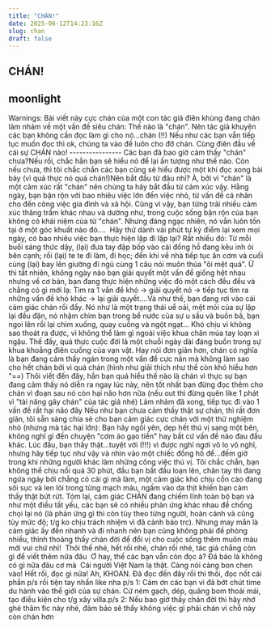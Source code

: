 ```yaml
---
title: "CHÁN!"
date: 2025-06-12T14:23:16Z
slug: chan
draft: false
---
```


## CHÁN!

## moonlight

Warnings: Bài viết này cực chán của một con tác giả điên khùng đang chán lảm nhảm về một vấn đề siêu chán: Thế nào là "chán". Nên tác giả khuyên các bạn không cần đọc làm gì cho nó...chán (!!)
Nếu như các bạn vẫn tiếp tục muốn đọc thì ok, chúng ta vào đề luôn cho đỡ chán. Cùng điên đầu về cái sự CHÁN nào!
----------------​ Các bạn đã bao giờ cảm thấy "chán" chưa?​Nếu rồi, chắc hẳn bạn sẽ hiểu nó để lại ấn tượng như thế nào. Còn nếu chưa, thì tôi chắc chắn các bạn cũng sẽ hiểu được một khi đọc xong bài bày (vì quả thực nó quá chán!)​Nên bắt đầu từ đâu nhỉ? À, bởi vì "chán" là một cảm xúc rất "chán" nên chúng ta hãy bắt đầu từ cảm xúc vậy. Hằng ngày, bạn bận rộn với bao nhiêu việc lớn đến việc nhỏ, từ vấn đề cá nhân cho đến công việc gia đình và xã hội. Cũng vì vậy, bạn từng trải nhiều cảm xúc thăng trầm khác nhau và dường như, trong cuộc sống bận rộn của bạn không có khái niệm của từ "chán". Nhưng đáng ngạc nhiên, nó vẫn luôn tồn tại ở một góc khuất nào đó....​ ​ ​Hãy thử dành vài phút tự kỷ điểm lại xem mọi ngày, có bao nhiêu việc bạn thực hiện lặp đi lặp lại? Rất nhiều đó: ​Từ mỗi buổi sáng thức dậy, (lại) đưa tay đập bốp vào cái đồng hồ đang kêu inh ỏi bên cạnh; rồi (lại) te te đi làm, đi học; đến khi về nhà tiếp tục ăn cơm và cuối cùng (lại) bay lên giường đi ngủ cùng 1 câu nói muôn thủa "ôi mệt quá". Ừ thì tất nhiên, không ngày nào bạn giải quyết một vấn đề giống hệt nhau nhưng về cơ bản, bạn đang thực hiện những việc đó một cách đều đều và chẳng có gì mới lạ: Tìm ra 1 vấn đề khó -> giải quyết nó -> tiếp tục tìm ra những vấn đề khó khác -> lại giải quyết....Và như thế, bạn đang rơi vào cái cảm giác chán rồi đấy. Nó như là một trạng thái uể oải, mệt mỏi của sự lặp lại đều đặn, nó nhậm chìm bạn trong bể nước của sự u sầu và buồn bã, bạn ngoi lên rồi lại chìm xuống, quay cuồng và ngột ngạt... Khó chịu vì không sao thoát ra được, vì không thể làm gì ngoài việc khua chân múa tay loạn xì ngậu. Thế đấy, quả thực cuộc đời là một chuỗi ngày dài đáng buồn trong sự khua khoắng điên cuồng của vạn vật. Hay nói đơn giản hơn, chán có nghĩa là bạn đang cảm thấy ngán trong một vấn đề cực nản mà không làm sao cho hết chán bởi vì quá chán (hình như giải thích như thế còn khó hiểu hơn "==)​ Thôi viết đến đây, hẳn bạn quá hiểu thế nào là chán vì thực sự bạn đang cảm thấy nó diễn ra ngay lúc này, nên tốt nhất bạn đừng đọc thêm cho chán vì đoạn sau nó còn hại não hơn nữa (nếu out thì đừng quên like 1 phát vì "tài năng gây chán" của tác giả nhé)​ Lảm nhảm đã xong, tiếp tục đi vào 1 vấn đề rất hại não đây​ 
 Nếu như bạn chưa cảm thấy thật sự chán, thì rất đơn giản, tôi sẵn sàng chia sẻ cho bạn cảm giác cực chán với một thử nghiệm nhỏ (nhưng mà tác hại lớn): Bạn hãy ngồi yên, dẹp hết thú vị sang một bên, không nghĩ gì đến chuyện "cơm áo gạo tiền" hay bất cứ vấn đề nào đau đầu khác. Lúc đầu, bạn thấy thật...tuyệt vời (!!!) vì được nghỉ ngơi vô lo vô nghĩ, nhưng hãy tiếp tục như vậy và nhìn vào một chiếc đồng hồ để...đếm giờ trong khi những người khác làm những công việc thú vị. Tôi chắc chắn, bạn không thể chịu nổi quá 30 phút, đầu bạn bắt đầu loạn lên, chân tay thì đang ngứa ngáy bởi chẳng có cái gì mà làm, một cảm giác khó chịu cồn cào đang sôi sục và len lỏi trong từng mạch máu, ngấm vào da thịt khiến bạn cảm thấy thật bứt rứt. Tóm lại, cảm giác CHÁN đang chiếm lĩnh toàn bộ bạn và như một điều tất yếu, các bạn sẽ có nhiều phản ứng khác nhau để chống chọi lại nó (là phản ứng gì thì còn tùy theo từng người, hoàn cảnh và cũng tùy mức độ; t/g ko chịu trách nhiệm vì đã cảnh báo trc). Nhưng may mắn là cảm giác ấy đến nhanh và đi nhanh nên bạn cũng không phải đề phòng nhiều, thỉnh thoảng thấy chán đời để đổi vị cho cuộc sống thêm muôn màu mới vui chứ nhỉ! ​ Thôi thế nhé, hết rồi nhé, chán rồi nhé, tác giả chẳng còn gì để viết thêm nữa đâu​ ​ Ơ hay, thế các bạn vẫn còn đọc à? Đã bảo là không có gì nữa đâu cơ mà​ ​ Cái người Việt Nam lạ thật. Càng nói càng bon chen vào! Hết rồi, đọc gì nữa! Ah, KHOAN. Đã đọc đến đây rồi thì thôi, đọc nốt cái phần p/s rồi tiện tay nhấn like nha​ ​p/s 1: Cảm ơn các bạn vì đã bớt chút time du hành vào thế giới của sự chán. Cứ ném gạch, dép, quăng bom thoải mái, tạo điều kiện cho t/g xây villa.​p/s 2: Nếu bao giờ thấy chán đời thì hãy nhớ ghé thăm fic này nhé, đảm bảo sẽ thấy không việc gì phải chán vì chỗ này còn chán hơn
